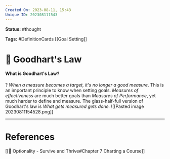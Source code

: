```yaml
---
Created On: 2023-08-11, 15:43
Unique ID: 202308111543
---
```

**Status:** #thought 

**Tags:** #DefinitionCards  [[Goal Setting]]

# 📐 Goodhart's Law
#### What is Goodhart's Law? 
?
*When a measure becomes a target, it's no longer a good measure*. 
This is an important principle to know when setting goals. *Measures of effectiveness* are much better goals than *Measures of Performance*, yet much harder to define and measure. 
The glass-half-full version of Goodhart's law is *What gets measured gets done.*
![[Pasted image 20230811154528.png]]
<!--SR:!2023-10-30,42,230-->



---
# References
[[📗 Optionality - Survive and Thrive#Chapter 7 Charting a Course]]
